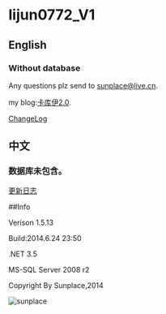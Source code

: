 lijun0772_V1
=================
## English

### Without database

Any questions plz send to [sunplace@live.cn](mailto:sunplace@live.cn).

my blog:[卡库伊2.0](http://www.jsunplace.com).

[ChangeLog](ChangeLog.md)

## 中文

### 数据库未包含。

[更新日志](ChangeLog.md)

##Info

Verison 1.5.13

Build:2014.6.24 23:50

.NET 3.5

MS-SQL Server 2008 r2

Copyright By Sunplace,2014

![sunplace](http://www.jsunplace.com/copyright_by_sunplace.png)
